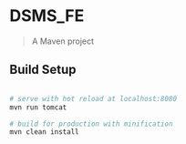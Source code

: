 # DSMS_FE

> A Maven project

## Build Setup

``` bash

# serve with hot reload at localhost:8080
mvn run tomcat

# build for production with minification
mvn clean install

```
